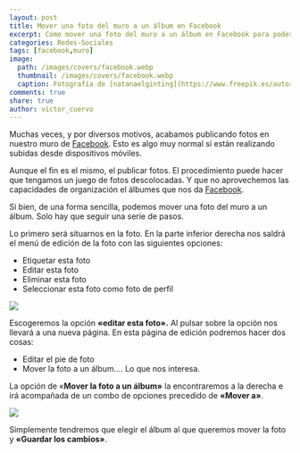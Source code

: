 ```yaml
---
layout: post
title: Mover una foto del muro a un álbum en Facebook
excerpt: Como mover una foto del muro a un álbum en Facebook para poder organizar mejor tus fotografías.
categories: Redes-Sociales
tags: [facebook,muro]
image:
  path: /images/covers/facebook.webp
  thumbnail: /images/covers/facebook.webp
  caption: Fotografía de [natanaelginting](https://www.freepik.es/autor/natanaelginting)
comments: true
share: true
author: victor_cuervo
---
```


Muchas veces, y por diversos motivos, acabamos publicando fotos en nuestro muro de [Facebook](https://www.ayudaenlaweb.com/redes-sociales/que-es-facebook/). Esto es algo muy normal si están realizando subidas desde dispositivos móviles.


Aunque el fin es el mismo, el publicar fotos. El procedimiento puede hacer que tengamos un juego de fotos descolocadas. Y que no aprovechemos las capacidades de organización el álbumes que nos da [Facebook](https://www.ayudaenlaweb.com/redes-sociales/que-es-facebook/).


Si bien, de una forma sencilla, podemos mover una foto del muro a un álbum. Solo hay que seguir una serie de pasos.


Lo primero será situarnos en la foto. En la parte inferior derecha nos saldrá el menú de edición de la foto con las siguientes opciones:

- Etiquetar esta foto
- Editar esta foto
- Eliminar esta foto
- Seleccionar esta foto como foto de perfil

![](https://www.ayudaenlaweb.com/wp-content/uploads/2009/09/facebook_etiquetar_en_foto.png)


Escogeremos la opción **«editar esta foto».** Al pulsar sobre la opción nos llevará a una nueva página. En esta página de edición podremos hacer dos cosas:

- Editar el pie de foto
- Mover la foto a un álbum…. Lo que nos interesa.

La opción de «**Mover la foto a un álbum»** la encontraremos a la derecha e irá acompañada de un combo de opciones precedido de **«Mover a»**.


![](https://www.ayudaenlaweb.com/wp-content/uploads/2010/02/facebook_mover_foto.png)


Simplemente tendremos que elegir el álbum al que queremos mover la foto y **«Guardar los cambios»**.

